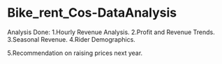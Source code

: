 # Bike_rent_Cos-DataAnalysis

Analysis Done:
1.Hourly Revenue Analysis.
2.Profit and Revenue Trends.
3.Seasonal Revenue.
4.Rider Demographics.

5.Recommendation on raising prices next year.
